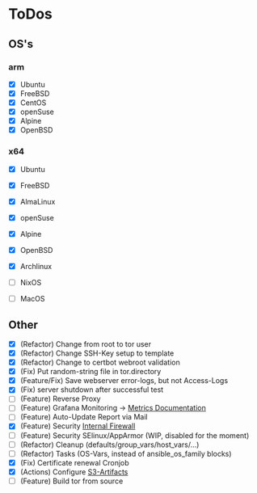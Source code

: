 # ToDos
## OS's
### arm
- [x] Ubuntu
- [x] FreeBSD
- [x] CentOS
- [x] openSuse
- [x] Alpine
- [x] OpenBSD
### x64
- [x] Ubuntu
- [x] FreeBSD
- [x] AlmaLinux
- [x] openSuse
- [x] Alpine
- [x] OpenBSD
- [x] Archlinux
- [ ] NixOS
- [ ] MacOS


## Other
- [x] (Refactor) Change from root to tor user
- [x] (Refactor) Change SSH-Key setup to template
- [x] (Refactor) Change to certbot webroot validation
- [x] (Fix) Put random-string file in tor.directory
- [x] (Feature/Fix) Save webserver error-logs, but not Access-Logs
- [x] (Fix) server shutdown after successful test
- [ ] (Feature) Reverse Proxy
- [ ] (Feature) Grafana Monitoring -> [Metrics Documentation](https://support.torproject.org/relay-operators/relay-bridge-overloaded/)
- [ ] (Feature) Auto-Update Report via Mail
- [x] (Feature) Security [Internal Firewall](https://community.torproject.org/relay/setup/post-install/)
- [ ] (Feature) Security SElinux/AppArmor (WIP, disabled for the moment)
- [ ] (Refactor) Cleanup (defaults/group_vars/host_vars/...)
- [ ] (Refactor) Tasks (OS-Vars, instead of ansible_os_family blocks)
- [x] (Fix) Certificate renewal Cronjob
- [x] (Actions) Configure [S3-Artifacts](https://github.com/marketplace/actions/s3-artifact-upload)
- [ ] (Feature) Build tor from source
